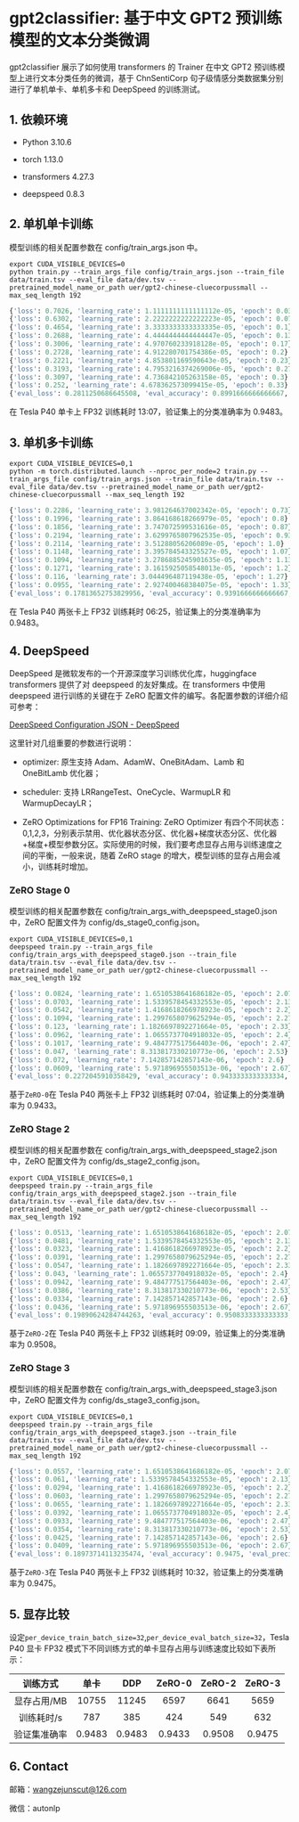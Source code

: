 # gpt2classifier: 基于中文 GPT2 预训练模型的文本分类微调

gpt2classifier 展示了如何使用 transformers 的 Trainer 在中文 GPT2 预训练模型上进行文本分类任务的微调，基于 ChnSentiCorp 句子级情感分类数据集分别进行了单机单卡、单机多卡和 DeepSpeed 的训练测试。

## 1. 依赖环境

- Python 3.10.6

- torch 1.13.0

- transformers 4.27.3

- deepspeed 0.8.3

## 2. 单机单卡训练

模型训练的相关配置参数在 config/train_args.json 中。

```shell
export CUDA_VISIBLE_DEVICES=0
python train.py --train_args_file config/train_args.json --train_file data/train.tsv --eval_file data/dev.tsv --pretrained_model_name_or_path uer/gpt2-chinese-cluecorpussmall --max_seq_length 192
```

```python
{'loss': 0.7026, 'learning_rate': 1.1111111111111112e-05, 'epoch': 0.03}                                                               
{'loss': 0.6302, 'learning_rate': 2.2222222222222223e-05, 'epoch': 0.07}                                                               
{'loss': 0.4654, 'learning_rate': 3.3333333333333335e-05, 'epoch': 0.1}                                                                
{'loss': 0.2688, 'learning_rate': 4.4444444444444447e-05, 'epoch': 0.13}                                                               
{'loss': 0.3006, 'learning_rate': 4.970760233918128e-05, 'epoch': 0.17}                                                                
{'loss': 0.2728, 'learning_rate': 4.912280701754386e-05, 'epoch': 0.2}                                                                 
{'loss': 0.2221, 'learning_rate': 4.853801169590643e-05, 'epoch': 0.23}                                                                
{'loss': 0.3193, 'learning_rate': 4.7953216374269006e-05, 'epoch': 0.27}                                                               
{'loss': 0.3097, 'learning_rate': 4.736842105263158e-05, 'epoch': 0.3}                                                                 
{'loss': 0.252, 'learning_rate': 4.678362573099415e-05, 'epoch': 0.33}                                                                 
{'eval_loss': 0.2811250686645508, 'eval_accuracy': 0.8991666666666667, 'eval_precision': 0.9338235294117647, 'eval_recall': 0.8566610455311973, 'eval_f1': 0.8935795954265612, 'eval_runtime': 9.4803, 'eval_samples_per_second': 126.578, 'eval_steps_per_second': 4.008, 'epoch': 0.33}
```

在 Tesla P40 单卡上 FP32 训练耗时 13:07，验证集上的分类准确率为 0.9483。

## 3. 单机多卡训练

```shell
export CUDA_VISIBLE_DEVICES=0,1
python -m torch.distributed.launch --nproc_per_node=2 train.py --train_args_file config/train_args.json --train_file data/train.tsv --eval_file data/dev.tsv --pretrained_model_name_or_path uer/gpt2-chinese-cluecorpussmall --max_seq_length 192
```

```python
{'loss': 0.2286, 'learning_rate': 3.981264637002342e-05, 'epoch': 0.73}                                                                
{'loss': 0.1996, 'learning_rate': 3.864168618266979e-05, 'epoch': 0.8}                                                                 
{'loss': 0.1856, 'learning_rate': 3.747072599531616e-05, 'epoch': 0.87}                                                                
{'loss': 0.2194, 'learning_rate': 3.6299765807962535e-05, 'epoch': 0.93}                                                               
{'loss': 0.2114, 'learning_rate': 3.51288056206089e-05, 'epoch': 1.0}                                                                  
{'loss': 0.1148, 'learning_rate': 3.395784543325527e-05, 'epoch': 1.07}                                                                
{'loss': 0.1094, 'learning_rate': 3.2786885245901635e-05, 'epoch': 1.13}                                                               
{'loss': 0.1271, 'learning_rate': 3.1615925058548013e-05, 'epoch': 1.2}                                                                
{'loss': 0.116, 'learning_rate': 3.044496487119438e-05, 'epoch': 1.27}                                                                 
{'loss': 0.0955, 'learning_rate': 2.927400468384075e-05, 'epoch': 1.33}                                                                
{'eval_loss': 0.17813652753829956, 'eval_accuracy': 0.9391666666666667, 'eval_precision': 0.9421768707482994, 'eval_recall': 0.9342327150084317, 'eval_f1': 0.9381879762912786, 'eval_runtime': 4.8123, 'eval_samples_per_second': 249.363, 'eval_steps_per_second': 3.948, 'epoch': 1.33}
```

在 Tesla P40 两张卡上 FP32 训练耗时 06:25，验证集上的分类准确率为 0.9483。

## 4. DeepSpeed

DeepSpeed 是微软发布的一个开源深度学习训练优化库，huggingface transformers 提供了对 deepspeed 的友好集成。在 transformers 中使用 deepspeed 进行训练的关键在于 ZeRO 配置文件的编写。各配置参数的详细介绍可参考：

[DeepSpeed Configuration JSON - DeepSpeed](https://www.deepspeed.ai/docs/config-json/)

这里针对几组重要的参数进行说明：

- optimizer: 原生支持 Adam、AdamW、OneBitAdam、Lamb 和 OneBitLamb 优化器；

- scheduler: 支持 LRRangeTest、OneCycle、WarmupLR 和 WarmupDecayLR；

- ZeRO Optimizations for FP16 Training: ZeRO Optimizer 有四个不同状态：0,1,2,3，分别表示禁用、优化器状态分区、优化器+梯度状态分区、优化器+梯度+模型参数分区。实际使用的时候，我们要考虑显存占用与训练速度之间的平衡，一般来说，随着 ZeRO stage 的增大，模型训练的显存占用会减小，训练耗时增加。

### ZeRO Stage 0

模型训练的相关配置参数在 config/train_args_with_deepspeed_stage0.json 中，ZeRO 配置文件为 config/ds_stage0_config.json。

```shell
export CUDA_VISIBLE_DEVICES=0,1
deepspeed train.py --train_args_file config/train_args_with_deepspeed_stage0.json --train_file data/train.tsv --eval_file data/dev.tsv --pretrained_model_name_or_path uer/gpt2-chinese-cluecorpussmall --max_seq_length 192
```

```python
{'loss': 0.0824, 'learning_rate': 1.6510538641686182e-05, 'epoch': 2.07}                                                               
{'loss': 0.0703, 'learning_rate': 1.5339578454332553e-05, 'epoch': 2.13}                                                               
{'loss': 0.0542, 'learning_rate': 1.4168618266978923e-05, 'epoch': 2.2}                                                                
{'loss': 0.1094, 'learning_rate': 1.2997658079625294e-05, 'epoch': 2.27}                                                               
{'loss': 0.123, 'learning_rate': 1.1826697892271664e-05, 'epoch': 2.33}                                                                
{'loss': 0.0962, 'learning_rate': 1.0655737704918032e-05, 'epoch': 2.4}                                                                
{'loss': 0.1017, 'learning_rate': 9.484777517564403e-06, 'epoch': 2.47}                                                                
{'loss': 0.047, 'learning_rate': 8.313817330210773e-06, 'epoch': 2.53}                                                                 
{'loss': 0.072, 'learning_rate': 7.142857142857143e-06, 'epoch': 2.6}                                                                  
{'loss': 0.0609, 'learning_rate': 5.971896955503513e-06, 'epoch': 2.67}                                                                
{'eval_loss': 0.2272045910358429, 'eval_accuracy': 0.9433333333333334, 'eval_precision': 0.9581151832460733, 'eval_recall': 0.9258010118043845, 'eval_f1': 0.9416809605488851, 'eval_runtime': 5.264, 'eval_samples_per_second': 227.962, 'eval_steps_per_second': 3.609, 'epoch': 2.67}
```

基于`ZeRO-0`在 Tesla P40 两张卡上 FP32 训练耗时 07:04，验证集上的分类准确率为 0.9433。

### ZeRO Stage 2

模型训练的相关配置参数在 config/train_args_with_deepspeed_stage2.json 中，ZeRO 配置文件为 config/ds_stage2_config.json。

```shell
export CUDA_VISIBLE_DEVICES=0,1
deepspeed train.py --train_args_file config/train_args_with_deepspeed_stage2.json --train_file data/train.tsv --eval_file data/dev.tsv --pretrained_model_name_or_path uer/gpt2-chinese-cluecorpussmall --max_seq_length 192
```

```python
{'loss': 0.0513, 'learning_rate': 1.6510538641686182e-05, 'epoch': 2.07}                                                               
{'loss': 0.0481, 'learning_rate': 1.5339578454332553e-05, 'epoch': 2.13}                                                               
{'loss': 0.0323, 'learning_rate': 1.4168618266978923e-05, 'epoch': 2.2}                                                                
{'loss': 0.0391, 'learning_rate': 1.2997658079625294e-05, 'epoch': 2.27}                                                               
{'loss': 0.0547, 'learning_rate': 1.1826697892271664e-05, 'epoch': 2.33}                                                               
{'loss': 0.043, 'learning_rate': 1.0655737704918032e-05, 'epoch': 2.4}                                                                 
{'loss': 0.0942, 'learning_rate': 9.484777517564403e-06, 'epoch': 2.47}                                                                
{'loss': 0.0386, 'learning_rate': 8.313817330210773e-06, 'epoch': 2.53}                                                                
{'loss': 0.0334, 'learning_rate': 7.142857142857143e-06, 'epoch': 2.6}                                                                 
{'loss': 0.0436, 'learning_rate': 5.971896955503513e-06, 'epoch': 2.67}                                                                
{'eval_loss': 0.19890624284744263, 'eval_accuracy': 0.9508333333333333, 'eval_precision': 0.9635416666666666, 'eval_recall': 0.9359190556492412, 'eval_f1': 0.9495295124037638, 'eval_runtime': 5.493, 'eval_samples_per_second': 218.459, 'eval_steps_per_second': 3.459, 'epoch': 2.67}
```

基于`ZeRO-2`在 Tesla P40 两张卡上 FP32 训练耗时 09:09，验证集上的分类准确率为 0.9508。

### ZeRO Stage 3

模型训练的相关配置参数在 config/train_args_with_deepspeed_stage3.json 中，ZeRO 配置文件为 config/ds_stage3_config.json。

```shell
export CUDA_VISIBLE_DEVICES=0,1
deepspeed train.py --train_args_file config/train_args_with_deepspeed_stage3.json --train_file data/train.tsv --eval_file data/dev.tsv --pretrained_model_name_or_path uer/gpt2-chinese-cluecorpussmall --max_seq_length 192
```

```python
{'loss': 0.0557, 'learning_rate': 1.6510538641686182e-05, 'epoch': 2.07}                                                               
{'loss': 0.061, 'learning_rate': 1.5339578454332553e-05, 'epoch': 2.13}                                                                
{'loss': 0.0294, 'learning_rate': 1.4168618266978923e-05, 'epoch': 2.2}                                                                
{'loss': 0.0603, 'learning_rate': 1.2997658079625294e-05, 'epoch': 2.27}                                                               
{'loss': 0.0655, 'learning_rate': 1.1826697892271664e-05, 'epoch': 2.33}                                                               
{'loss': 0.0392, 'learning_rate': 1.0655737704918032e-05, 'epoch': 2.4}                                                                
{'loss': 0.0933, 'learning_rate': 9.484777517564403e-06, 'epoch': 2.47}                                                                
{'loss': 0.0354, 'learning_rate': 8.313817330210773e-06, 'epoch': 2.53}                                                                
{'loss': 0.0425, 'learning_rate': 7.142857142857143e-06, 'epoch': 2.6}                                                                 
{'loss': 0.0409, 'learning_rate': 5.971896955503513e-06, 'epoch': 2.67}                                                                
{'eval_loss': 0.18973714113235474, 'eval_accuracy': 0.9475, 'eval_precision': 0.9616724738675958, 'eval_recall': 0.9308600337268128, 'eval_f1': 0.9460154241645243, 'eval_runtime': 6.0128, 'eval_samples_per_second': 199.574, 'eval_steps_per_second': 3.16, 'epoch': 2.67}
```

基于`ZeRO-3`在 Tesla P40 两张卡上 FP32 训练耗时 10:32，验证集上的分类准确率为 0.9475。

## 5. 显存比较

设定`per_device_train_batch_size=32`,`per_device_eval_batch_size=32`，Tesla P40 显卡 FP32 模式下不同训练方式的单卡显存占用与训练速度比较如下表所示：

| 训练方式    | 单卡     | DDP    | ZeRO-0 | ZeRO-2 | ZeRO-3 |
|:-------:|:------:|:------:|:------:|:------:|:------:|
| 显存占用/MB | 10755  | 11245  | 6597   | 6641   | 5659   |
| 训练耗时/s  | 787    | 385    | 424    | 549    | 632    |
| 验证集准确率  | 0.9483 | 0.9483 | 0.9433 | 0.9508 | 0.9475 |

## 6. Contact

邮箱：[wangzejunscut@126.com](mailto:wangzejunscut@126.com)

微信：autonlp


